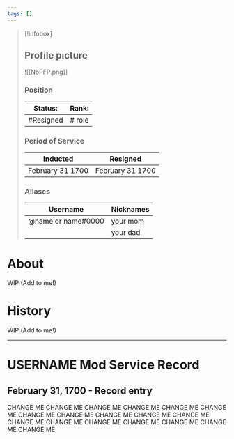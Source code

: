 ```yaml
---
tags: []
---
```

> [!infobox]
> 
> ## Profile picture
> 
> ![[NoPFP.png]]
> 
> ### Position 
> | Status: | Rank:  |
> | --- |--- |
> | #Resigned | # role |
> ### Period of Service
> | Inducted | Resigned|
> | --- |--- |
> | February 31 1700 |February 31 1700|
>  ### Aliases 
> | Username | Nicknames |
> | --- |--- |
> | @name or name#0000 | your mom |
> || your dad|



# About
WIP (Add to me!)

# History
WIP (Add to me!)

---
#  USERNAME Mod Service Record

## February 31, 1700 - Record entry
CHANGE ME CHANGE ME CHANGE ME CHANGE ME CHANGE ME CHANGE ME CHANGE ME CHANGE ME CHANGE ME CHANGE ME CHANGE ME CHANGE ME CHANGE ME CHANGE ME CHANGE ME CHANGE ME CHANGE ME CHANGE ME 
